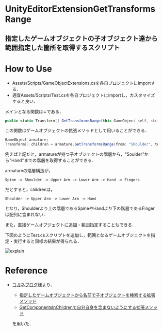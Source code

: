 # UnityEditorExtensionGetTransformsRange
## 指定したゲームオブジェクトの子オブジェクト達から範囲指定した箇所を取得するスクリプト


# How to Use
- Assets/Scripts/GameObjectExtensions.csを各自プロジェクトにimportする．
- 適宜Assets/Scripts/Test.csを各自プロジェクトにimportし，カスタマイズすると良い．

メインとなる関数は↓である．

```c# : GameObjectExtensions.cs
public static Transform[] GetTransformsRange(this GameObject self, string from, string to, bool includeActive = false)
```

この関数はゲームオブジェクトの拡張メソッドとして用いることができる．

```c# 
GameObject armature;
Transform[] children = armature.GetTransformsRange(from: "Shoulder", to: "Hand"); 
```

例えば上記だと，armatureが持つ子オブジェクトの階層から，"Soulder"から"Hand"までの階層を取得することができる．

armatureの階層構造が，

```
Spine -> Shoulder -> Upper Arm -> Lower Arm -> Hand -> Fingers
```

だとすると，childrenは，

```
Shoulder -> Upper Arm -> Lower Arm -> Hand
```

となり，Shoulderより上の階層であるSpineやHandより下の階層であるFingerは配列に含まれない．

また，直接ゲームオブジェクトに追加・範囲指定することもできる．

下図のようにTest.csスクリプトを追加し，範囲となるゲームオブジェクトを指定・実行すると同様の結果が得られる．

![explain](https://user-images.githubusercontent.com/44863813/102711087-7ceb8880-42fa-11eb-9faf-541cf6993da7.png)




# Reference
- [コガネブログ](https://baba-s.hatenablog.com/)様より，
    - [指定したゲームオブジェクトから名前で子オブジェクトを検索する拡張メソッド](https://baba-s.hatenablog.com/entry/2014/08/01/101104)
    - [GetComponentsInChildrenで自分自身を含まないようにする拡張メソッド](https://baba-s.hatenablog.com/entry/2014/06/05/220224)

    を用いた．

